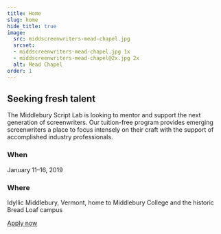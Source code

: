 ```yaml
---
title: Home
slug: home
hide_title: true
image:
  src: middscreenwriters-mead-chapel.jpg
  srcset:
  - middscreenwriters-mead-chapel.jpg 1x
  - middscreenwriters-mead-chapel@2x.jpg 2x
  alt: Mead Chapel
order: 1
---
```


## Seeking fresh talent

The Middlebury Script Lab is looking to mentor and support the next generation of screenwriters. Our tuition-free program provides emerging screenwriters a place to focus intensely on their craft with the support of accomplished industry professionals.

### When

January 11&ndash;16, 2019

### Where
Idyllic Middlebury, Vermont, home to Middlebury College and the historic Bread Loaf campus


<div class="section-action">
  <a href="{{site.apply_link}}" class="button js-app-btn">Apply now</a>
</div>
